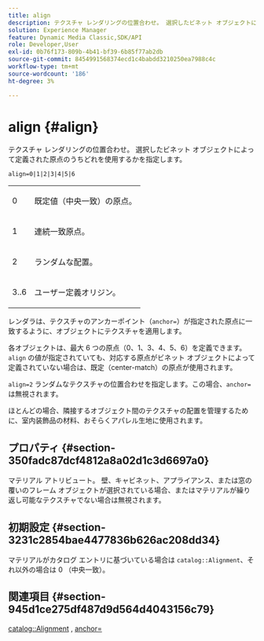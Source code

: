 ```yaml
---
title: align
description: テクスチャ レンダリングの位置合わせ。 選択したビネット オブジェクトによって定義された原点のうちどれを使用するかを指定します。
solution: Experience Manager
feature: Dynamic Media Classic,SDK/API
role: Developer,User
exl-id: 0b76f173-809b-4b41-bf39-6b85f77ab2db
source-git-commit: 8454991568374ecd1c4babdd3210250ea7988c4c
workflow-type: tm+mt
source-wordcount: '186'
ht-degree: 3%

---
```


# align {#align}

テクスチャ レンダリングの位置合わせ。 選択したビネット オブジェクトによって定義された原点のうちどれを使用するかを指定します。

`align=0|1|2|3|4|5|6`

<table id="simpletable_D15233999E35488EB2F933BD72798E2F"> 
 <tr class="strow"> 
  <td class="stentry"> <p>0 </p></td> 
  <td class="stentry"> <p>既定値（中央一致）の原点。 </p></td> 
 </tr> 
 <tr class="strow"> 
  <td class="stentry"> <p>1 </p></td> 
  <td class="stentry"> <p>連続一致原点。 </p></td> 
 </tr> 
 <tr class="strow"> 
  <td class="stentry"> <p>2 </p></td> 
  <td class="stentry"> <p>ランダムな配置。 </p></td> 
 </tr> 
 <tr class="strow"> 
  <td class="stentry"> <p>3..6 </p></td> 
  <td class="stentry"> <p>ユーザー定義オリジン。 </p></td> 
 </tr> 
</table>

レンダラは、テクスチャのアンカーポイント（`anchor=`）が指定された原点に一致するように、オブジェクトにテクスチャを適用します。

各オブジェクトは、最大 6 つの原点（0、1、3、4、5、6）を定義できます。 `align` の値が指定されていても、対応する原点がビネット オブジェクトによって定義されていない場合は、既定（center-match）の原点が使用されます。

`align=2` ランダムなテクスチャの位置合わせを指定します。この場合、`anchor=` は無視されます。

ほとんどの場合、隣接するオブジェクト間のテクスチャの配置を管理するために、室内装飾品の材料、おそらくアパレル生地に使用されます。

## プロパティ {#section-350fadc87dcf4812a8a02d1c3d6697a0}

マテリアル アトリビュート。 壁、キャビネット、アプライアンス、または窓の覆いのフレーム オブジェクトが選択されている場合、またはマテリアルが繰り返し可能なテクスチャでない場合は無視されます。

## 初期設定 {#section-3231c2854bae4477836b626ac208dd34}

マテリアルがカタログ エントリに基づいている場合は `catalog::Alignment`、それ以外の場合は 0 （中央一致）。

## 関連項目 {#section-945d1ce275df487d9d564d4043156c79}

[catalog::Alignment](../../../../../ir-api/material-cat/image-rendering-api-ref/c-ir-material-catalog/c-ir-material-data-reference/r-ir-alignment.md#reference-e52152e8dc244d0aa13b40c615d0f399) , [anchor=](../../../../../ir-api/http-protocol/image-rendering-api-ref/c-ir-http-protocol-ref/c-ir-http-protocol-command-reference/r-ir-http-anchor.md#reference-d53923d785c9442997dc7f2199524c26)
